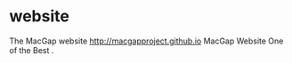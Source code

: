 website
=======

The MacGap website
http://macgapproject.github.io
MacGap Website One of the Best .
